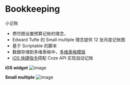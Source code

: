 # Bookkeeping
小记账
- 燃尽图设置预算记账的理念，
- Edward Tufte 的 Small multiple 理念提供 12 张月度记账图
- 基于 Scriptable 的脚本
- 数据存储到多维表格中，[多维表格模版]([url](https://dsbp9gf887.feishu.cn/base/ChfTb2Cb9aOA64srKd3c6WrGnCd?table=tblrnc92oom5Imhl&view=vewEYHNnVO)) 
- [iOS 快捷指令]([url](https://www.icloud.com/shortcuts/7b147e0fcdbd4a78a5fee99b31fabf9d))搭配 Coze API 实现自动记账
  
**iOS widget**
![image](https://github.com/flowercold/Bookkeeping/assets/1523420/7bc4b185-38cc-48f4-bea4-5f7bdf7e57dc)

**Small multiple**
![image](https://github.com/flowercold/Bookkeeping/assets/1523420/41f571c7-ba23-426c-afff-e9ec76be1fb4)
